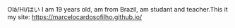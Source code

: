 Olá/Hi/はい
I am 19 years old, am from Brazil, am studant and teacher.This it my site: https://marcelocardosofilho.github.io/
